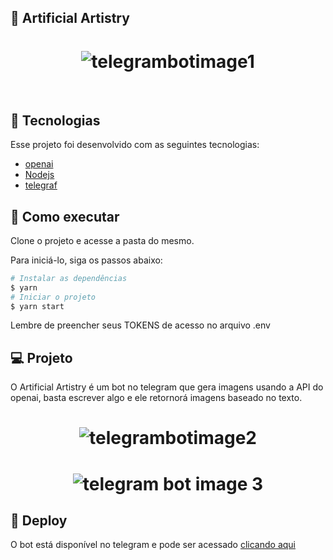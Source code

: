 ## 🤖 Artificial Artistry


<h1 align="center">
<img alt="telegrambotimage1" src="github/image1.png" />
</h1>

<br>

## 🧪 Tecnologias

Esse projeto foi desenvolvido com as seguintes tecnologias:

- [openai](https://www.npmjs.com/package/openai)
- [Nodejs](https://nodejs.org/en/)
- [telegraf](https://telegraf.js.org/)

## 🚀 Como executar

Clone o projeto e acesse a pasta do mesmo.

Para iniciá-lo, siga os passos abaixo:
```bash
# Instalar as dependências
$ yarn
# Iniciar o projeto
$ yarn start
```
Lembre de preencher seus TOKENS de acesso no arquivo .env

## 💻 Projeto

O Artificial Artistry é um bot no telegram que gera imagens usando a API do openai, basta escrever algo e ele retornorá imagens baseado no texto.

<h1 align="center">
    <img alt="telegrambotimage2" src="github/image2.png" />
</h1>

<h1 align="center">
    <img alt="telegram bot image 3" src="github/image3.png" />
</h1>

## 🔖 Deploy

O bot está disponível no telegram e pode ser acessado [clicando aqui](https://t.me/ArtificialArtistryBot)
